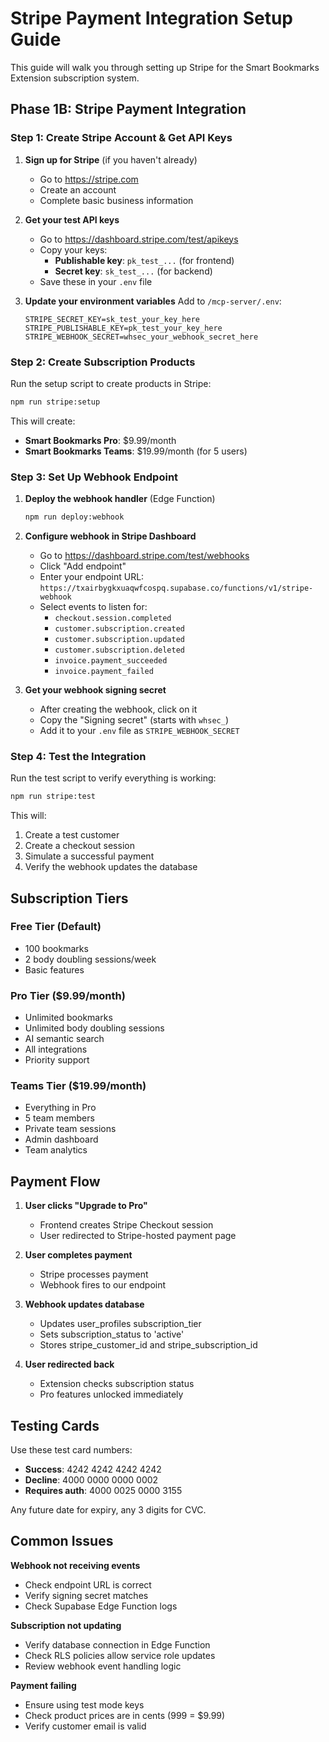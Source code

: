 # Stripe Payment Integration Setup Guide

This guide will walk you through setting up Stripe for the Smart Bookmarks Extension subscription system.

## Phase 1B: Stripe Payment Integration

### Step 1: Create Stripe Account & Get API Keys

1. **Sign up for Stripe** (if you haven't already)
   - Go to https://stripe.com
   - Create an account
   - Complete basic business information

2. **Get your test API keys**
   - Go to https://dashboard.stripe.com/test/apikeys
   - Copy your keys:
     - **Publishable key**: `pk_test_...` (for frontend)
     - **Secret key**: `sk_test_...` (for backend)
   - Save these in your `.env` file

3. **Update your environment variables**
   Add to `/mcp-server/.env`:
   ```
   STRIPE_SECRET_KEY=sk_test_your_key_here
   STRIPE_PUBLISHABLE_KEY=pk_test_your_key_here
   STRIPE_WEBHOOK_SECRET=whsec_your_webhook_secret_here
   ```

### Step 2: Create Subscription Products

Run the setup script to create products in Stripe:
```bash
npm run stripe:setup
```

This will create:
- **Smart Bookmarks Pro**: $9.99/month
- **Smart Bookmarks Teams**: $19.99/month (for 5 users)

### Step 3: Set Up Webhook Endpoint

1. **Deploy the webhook handler** (Edge Function)
   ```bash
   npm run deploy:webhook
   ```

2. **Configure webhook in Stripe Dashboard**
   - Go to https://dashboard.stripe.com/test/webhooks
   - Click "Add endpoint"
   - Enter your endpoint URL: `https://txairbygkxuaqwfcospq.supabase.co/functions/v1/stripe-webhook`
   - Select events to listen for:
     - `checkout.session.completed`
     - `customer.subscription.created`
     - `customer.subscription.updated`
     - `customer.subscription.deleted`
     - `invoice.payment_succeeded`
     - `invoice.payment_failed`

3. **Get your webhook signing secret**
   - After creating the webhook, click on it
   - Copy the "Signing secret" (starts with `whsec_`)
   - Add it to your `.env` file as `STRIPE_WEBHOOK_SECRET`

### Step 4: Test the Integration

Run the test script to verify everything is working:
```bash
npm run stripe:test
```

This will:
1. Create a test customer
2. Create a checkout session
3. Simulate a successful payment
4. Verify the webhook updates the database

## Subscription Tiers

### Free Tier (Default)
- 100 bookmarks
- 2 body doubling sessions/week
- Basic features

### Pro Tier ($9.99/month)
- Unlimited bookmarks
- Unlimited body doubling sessions
- AI semantic search
- All integrations
- Priority support

### Teams Tier ($19.99/month)
- Everything in Pro
- 5 team members
- Private team sessions
- Admin dashboard
- Team analytics

## Payment Flow

1. **User clicks "Upgrade to Pro"**
   - Frontend creates Stripe Checkout session
   - User redirected to Stripe-hosted payment page

2. **User completes payment**
   - Stripe processes payment
   - Webhook fires to our endpoint

3. **Webhook updates database**
   - Updates user_profiles subscription_tier
   - Sets subscription_status to 'active'
   - Stores stripe_customer_id and stripe_subscription_id

4. **User redirected back**
   - Extension checks subscription status
   - Pro features unlocked immediately

## Testing Cards

Use these test card numbers:
- **Success**: 4242 4242 4242 4242
- **Decline**: 4000 0000 0000 0002
- **Requires auth**: 4000 0025 0000 3155

Any future date for expiry, any 3 digits for CVC.

## Common Issues

**Webhook not receiving events**
- Check endpoint URL is correct
- Verify signing secret matches
- Check Supabase Edge Function logs

**Subscription not updating**
- Verify database connection in Edge Function
- Check RLS policies allow service role updates
- Review webhook event handling logic

**Payment failing**
- Ensure using test mode keys
- Check product prices are in cents (999 = $9.99)
- Verify customer email is valid